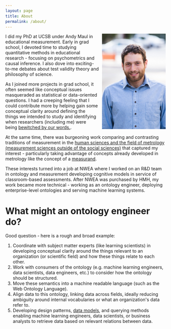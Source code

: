 ```yaml
---
layout: page
title: About
permalink: /about/
---
```


<div style='float: right; padding-left: 10px' >
  <img src='../assets/img/headshot.jpg' width="200" height="300" />
</div>

I did my PhD at UCSB under Andy Maul in educational measurement. Early in grad school, I devoted time to studying quantitative methods in educational research - focusing on psychometrics and causal inference. I also dove into exciting-to-me debates about test validity theory and philosophy of science.     
  
As I joined more projects in grad school, it often seemed like conceptual issues masqueraded as statistical or data-oriented questions. I had a creeping feeling that I could contribute more by helping gain some conceptual clarity around defining the things we intended to study and identifying when researchers (including me) were being [bewitched by our words.](https://philosophynow.org/issues/59/Bewitched).  
  
At the same time, there was burgeoning work comparing and contrasting traditions of measurement in the [human sciences and the field of metrology (measurement sciences outside of the social sciences)](https://link.springer.com/book/10.1007/978-3-031-22448-5) that captured my interest - particularly taking advantage of concepts already developed in metrology like the concept of a [measurand](https://jcgm.bipm.org/vim/en/2.3.html).     
  
These interests turned into a job at NWEA where I worked on an R&D team in ontology and measurement developing cognitive models in service of classroom-based assessments. After NWEA was purchased by HMH, my work became more technical - working as an ontology engineer, deploying enterprise-level ontologies and serving machine learning systems.  
  
   
# What might an ontology engineer do?
Good question - here is a rough and broad example:  
  
1. Coordinate with subject matter experts (like learning scientists) in developing conceptual clarity around the things relevant to an organization (or scientific field) and how these things  relate to each other. 
1. Work with consumers of the ontology (e.g. machine learning engineers, data scientists, data engineers, etc.) to consider how the ontology should be structured. 
1. Move these semantics into a machine readable language (such as the Web Ontology Language). 
1. Align data to this ontology, linking data across fields, ideally reducing ambiguity around internal vocabularies or what an organization's data refer to. 
1. Developing design patterns, [data models](https://en.wikipedia.org/wiki/Data_model), and querying methods enabling machine learning engineers, data scientists, or business analysts to retrieve data based on relevant relations between data. 
